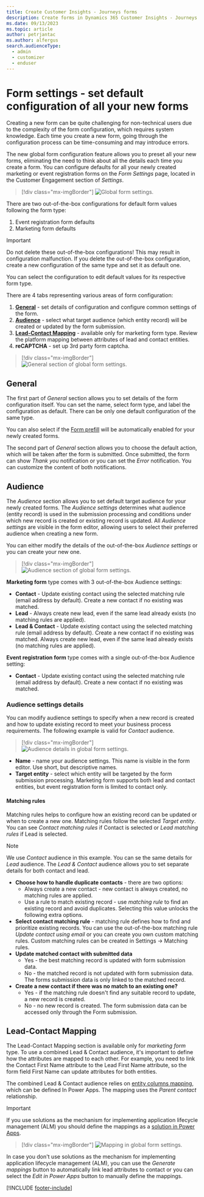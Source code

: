 ```yaml
---
title: Create Customer Insights - Journeys forms
description: Create forms in Dynamics 365 Customer Insights - Journeys.
ms.date: 09/13/2023
ms.topic: article
author: petrjantac
ms.author: alfergus
search.audienceType: 
  - admin
  - customizer
  - enduser
---
```


# Form settings - set default configuration of all your new forms

Creating a new form can be quite challenging for non-technical users due to the complexity of the form configuration, which requires system knowledge. Each time you create a new form, going through the configuration process can be time-consuming and may introduce errors.

The new global form configuration feature allows you to preset all your new forms, eliminating the need to think about all the details each time you create a form. You can configure defaults for all your newly created marketing or event registration forms on the *Form Settings* page, located in the Customer Engagement section of *Settings*.

> [!div class="mx-imgBorder"]
> ![Global form settings.](media/real-time-marketing-form-global-settings.png)

There are two out-of-the-box configurations for default form values following the form type:

1. Event registration form defaults
1. Marketing form defaults

> [!IMPORTANT]
> Do not delete these out-of-the-box configurations! This may result in configuration malfunction. If you delete the out-of-the-box configuration, create a new configuration of the same type and set it as default one.

You can select the configuration to edit default values for its respective form type.

There are 4 tabs representing various areas of form configuration:

1. **[General](real-time-marketing-form-global-settings.md#general)** - set details of configuration and configure common settings of the form.
1. **[Audience](real-time-marketing-form-global-settings.md#audience)** - select what target audience (which entity record) will be created or updated by the form submission.
1. **[Lead-Contact Mapping](real-time-marketing-form-global-settings.md#lead-contact-mapping)** - available only for marketing form type. Review the platform mapping between attributes of lead and contact entities.
1. **reCAPTCHA** - set up 3rd party form captcha.

> [!div class="mx-imgBorder"]
> ![General section of global form settings.](media/real-time-marketing-form-global-settings-general.png)

## General

The first part of *General* section allows you to set details of the form configuration itself. You can set the name, select form type, and label the configuration as default. There can be only one default configuration of the same type.

You can also select if the [Form prefill](real-time-marketing-form-prefill.md) will be automatically enabled for your newly created forms.

The second part of *General* section allows you to choose the default action, which will be taken after the form is submitted. Once submitted, the form can show *Thank you* notification or you can set the *Error* notification. You can customize the content of both notifications.

## Audience

The *Audience* section allows you to set default target audience for your newly created forms. The *Audience settings* determines what audience (entity record) is used in the submission processing and conditions under which new record is created or existing record is updated. All *Audience settings* are visible in the form editor, allowing users to select their preferred audience when creating a new form.

You can either modify the details of the out-of-the-box *Audience settings* or you can create your new one.

> [!div class="mx-imgBorder"]
> ![Audience section of global form settings.](media/real-time-marketing-form-global-settings-audience.png)

**Marketing form** type comes with 3 out-of-the-box Audience settings:

- **Contact** - Update existing contact using the selected matching rule (email address by default). Create a new contact if no existing was matched.
- **Lead** - Always create new lead, even if the same lead already exists (no matching rules are applied).
- **Lead & Contact** - Update existing contact using the selected matching rule (email address by default). Create a new contact if no existing was matched. Always create new lead, even if the same lead already exists (no matching rules are applied).

**Event registration form** type comes with a single out-of-the-box Audience setting:

- **Contact** - Update existing contact using the selected matching rule (email address by default). Create a new contact if no existing was matched.

### Audience settings details

You can modify audience settings to specify when a new record is created and how to update existing record to meet your business process requirements. The following example is valid for *Contact* audience.

> [!div class="mx-imgBorder"]
> ![Audience details in global form settings.](media/real-time-marketing-form-global-settings-audience-details.png)

- **Name** - name your audience settings. This name is visible in the form editor. Use short, but descriptive names.
- **Target entity** - select which entity will be targeted by the form submission processing. Marketing form supports both lead and contact entities, but event registration form is limited to contact only.

#### Matching rules

Matching rules helps to configure how an existing record can be updated or when to create a new one. Matching rules follow the selected *Target entity*. You can see *Contact matching rules* if Contact is selected or *Lead matching rules* if Lead is selected.

> [!NOTE]
> We use *Contact* audience in this example. You can se the same details for *Lead* audience. The *Lead & Contact* audience allows you to set separate details for both contact and lead.

- **Choose how to handle duplicate contacts** - there are two options:
  - Always create a new contact - new contact is always created, no matching rules are applied.
  - Use a rule to match existing record - use *matching rule* to find an existing record and avoid duplicates. Selecting this value unlocks the following extra options.
- **Select contact matching rule** - matching rule defines how to find and prioritize existing records. You can use the out-of-the-box matching rule *Update contact using email* or you can create you own custom matching rules. Custom matching rules can be created in Settings -> Matching rules.
- **Update matched contact with submitted data**
  - Yes - the best matching record is updated with form submission data.
  - No - the matched record is not updated with form submission data. The forms submission data is only linked to the matched record.
- **Create a new contact if there was no match to an existing one?**
  - Yes - if the matching rule doesn't find any suitable record to update, a new record is created.
  - No - no new record is created. The form submission data can be accessed only through the Form submission.

## Lead-Contact Mapping

The Lead-Contact Mapping section is available only for *marketing form* type. To use a combined Lead & Contact audience, it's important to define how the attributes are mapped to each other. For example, you need to link the Contact First Name attribute to the Lead First Name attribute, so the form field First Name can update attributes for both entities.

The combined Lead & Contact audience relies on [entity columns mapping](https://learn.microsoft.com/power-apps/maker/data-platform/map-entity-fields), which can be defined In Power Apps. The mapping uses the *Parent contact* relationship.

> [!IMPORTANT]
> If you use solutions as the mechanism for implementing application lifecycle management (ALM) you should define the mappings as a [solution in Power Apps](https://learn.microsoft.com/power-apps/maker/data-platform/solutions-overview).

> [!div class="mx-imgBorder"]
> ![Mapping in global form settings.](media/real-time-marketing-form-global-settings-mapping.png)

In case you don't use solutions as the mechanism for implementing application lifecycle management (ALM), you can use the *Generate mappings* button to automatically link lead attributes to contact or you can select the *Edit in Power Apps* button to manually define the mappings.

[!INCLUDE [footer-include](./includes/footer-banner.md)]
